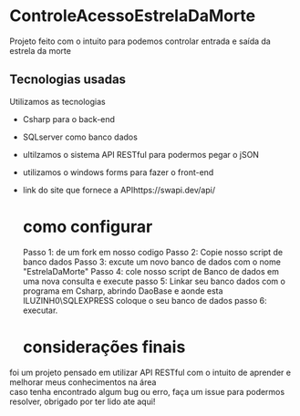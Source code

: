 # ControleAcessoEstrelaDaMorte
Projeto feito com o intuito para podemos controlar entrada e saída da estrela da morte <br/>

## Tecnologias usadas
 Utilizamos as tecnologias 
 - Csharp para o back-end
 - SQLserver como banco dados
 - ultilzamos o sistema API RESTful para podermos pegar o jSON
 - utilizamos o windows forms para fazer o front-end
 - link do site que fornece a APIhttps://swapi.dev/api/

   # como configurar

   Passo 1: de um fork em nosso codigo
   Passo 2: Copie nosso script de banco dados
   Passo 3: excute um novo banco de dados com o nome "EstrelaDaMorte"
   Passo 4: cole nosso script de Banco de dados em uma nova consulta e execute 
   passo 5: Linkar seu banco dados com o programa em Csharp, abrindo DaoBase e aonde esta ILUZINH0\SQLEXPRESS coloque o seu banco de dados
   passo 6: executar. 
  
   # considerações finais
  foi um projeto pensado em utilizar API RESTful com o intuito de aprender e melhorar meus conhecimentos na área <br/> 
  caso tenha encontrado algum bug ou erro, faça um issue para podermos resolver, obrigado por ter lido ate aqui! 
